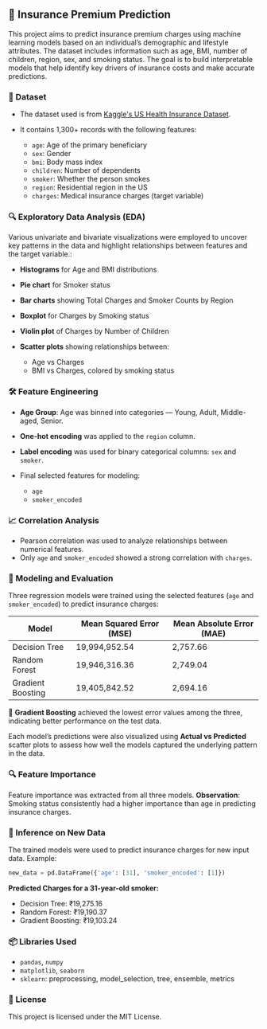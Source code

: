 ## 🧾 Insurance Premium Prediction

This project aims to predict insurance premium charges using machine learning models based on an individual’s demographic and lifestyle attributes. The dataset includes information such as age, BMI, number of children, region, sex, and smoking status. The goal is to build interpretable models that help identify key drivers of insurance costs and make accurate predictions.


### 📁 Dataset

* The dataset used is from [Kaggle's US Health Insurance Dataset](https://www.kaggle.com/datasets/teertha/ushealthinsurancedataset/data).
* It contains 1,300+ records with the following features:

  * `age`: Age of the primary beneficiary
  * `sex`: Gender
  * `bmi`: Body mass index
  * `children`: Number of dependents
  * `smoker`: Whether the person smokes
  * `region`: Residential region in the US
  * `charges`: Medical insurance charges (target variable)


### 🔍 Exploratory Data Analysis (EDA)

Various univariate and bivariate visualizations were employed to uncover key patterns in the data and highlight relationships between features and the target variable.:

* **Histograms** for Age and BMI distributions
* **Pie chart** for Smoker status
* **Bar charts** showing Total Charges and Smoker Counts by Region
* **Boxplot** for Charges by Smoking status
* **Violin plot** of Charges by Number of Children
* **Scatter plots** showing relationships between:

  * Age vs Charges
  * BMI vs Charges, colored by smoking status


### 🛠️ Feature Engineering

* **Age Group**: Age was binned into categories — Young, Adult, Middle-aged, Senior.
* **One-hot encoding** was applied to the `region` column.
* **Label encoding** was used for binary categorical columns: `sex` and `smoker`.
* Final selected features for modeling:

  * `age`
  * `smoker_encoded`


### 📈 Correlation Analysis

* Pearson correlation was used to analyze relationships between numerical features.
* Only `age` and `smoker_encoded` showed a strong correlation with `charges`.


### 🤖 Modeling and Evaluation

Three regression models were trained using the selected features (`age` and `smoker_encoded`) to predict insurance charges:

| Model             | Mean Squared Error (MSE) | Mean Absolute Error (MAE) |
| ----------------- | ------------------------ | ------------------------- |
| Decision Tree     | 19,994,952.54            | 2,757.66                  |
| Random Forest     | 19,946,316.36            | 2,749.04                  |
| Gradient Boosting | 19,405,842.52            | 2,694.16                  |

📌 **Gradient Boosting** achieved the lowest error values among the three, indicating better performance on the test data.

Each model’s predictions were also visualized using **Actual vs Predicted** scatter plots to assess how well the models captured the underlying pattern in the data.


### 🔍 Feature Importance

Feature importance was extracted from all three models.
**Observation**: Smoking status consistently had a higher importance than age in predicting insurance charges.


### 🔮 Inference on New Data

The trained models were used to predict insurance charges for new input data.
Example:

```python
new_data = pd.DataFrame({'age': [31], 'smoker_encoded': [1]})
```

**Predicted Charges for a 31-year-old smoker:**

* Decision Tree: ₹19,275.16
* Random Forest: ₹19,190.37
* Gradient Boosting: ₹19,103.24


### 📦 Libraries Used

* `pandas`, `numpy`
* `matplotlib`, `seaborn`
* `sklearn`: preprocessing, model\_selection, tree, ensemble, metrics


### 📝 License

This project is licensed under the MIT License.
